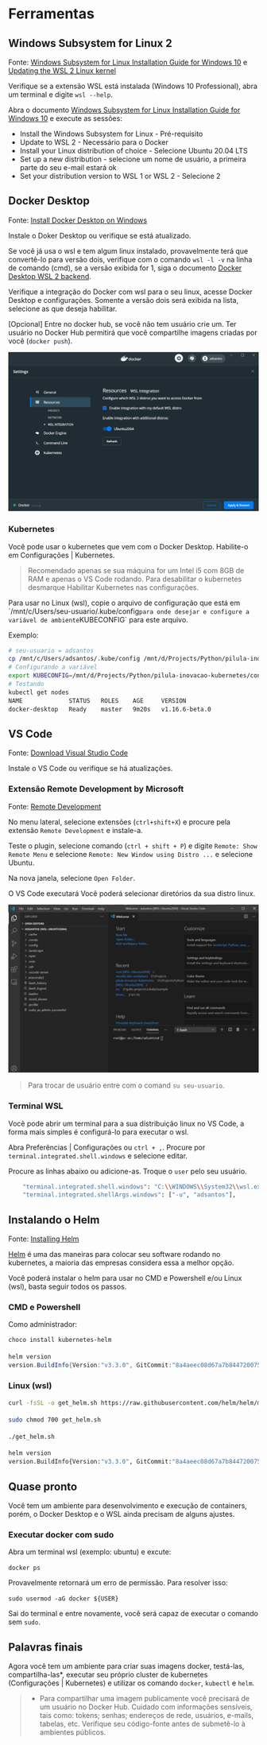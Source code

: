 # Ferramentas

## Windows Subsystem for Linux 2

Fonte: [Windows Subsystem for Linux Installation Guide for Windows 10](https://docs.microsoft.com/en-us/windows/wsl/install-win10#:~:text=Check%20your%20Windows%20version%20by,build%20is%20lower%20than%2018361.) e [Updating the WSL 2 Linux kernel](https://docs.microsoft.com/en-us/windows/wsl/wsl2-kernel)

Verifique se a extensão WSL está instalada (Windows 10 Professional), abra um terminal e digite `wsl --help`.

Abra o documento [Windows Subsystem for Linux Installation Guide for Windows 10](https://docs.microsoft.com/en-us/windows/wsl/install-win10#:~:text=Check%20your%20Windows%20version%20by,build%20is%20lower%20than%2018361.) e execute as sessões:

* Install the Windows Subsystem for Linux - Pré-requisito
* Update to WSL 2 - Necessário para o Docker
* Install your Linux distribution of choice - Selecione Ubuntu 20.04 LTS
* Set up a new distribution - selecione um nome de usuário, a primeira parte do seu e-mail estará ok
* Set your distribution version to WSL 1 or WSL 2 - Selecione 2

## Docker Desktop

Fonte: [Install Docker Desktop on Windows](https://docs.docker.com/docker-for-windows/install/)

Instale o Doker Desktop ou verifique se está atualizado.

Se você já usa o wsl e tem algum linux instalado, provavelmente terá que convertê-lo para versão dois, verifique com o comando `wsl -l -v` na linha de comando (cmd), se a versão exibida for 1, siga o documento [Docker Desktop WSL 2 backend](https://docs.docker.com/docker-for-windows/wsl/).

Verifique a integração do Docker com wsl para o seu linux, acesse Docker Desktop e configurações. Somente a versão dois será exibida na lista, selecione as que deseja habilitar.

[Opcional] Entre no docker hub, se você não tem usuário crie um. Ter usuário no Docker Hub permitirá que você compartilhe imagens criadas por você (`docker push`).

![docker setting wsl](../media/docker-wsl.png)

### Kubernetes

Você pode usar o kubernetes que vem com o Docker Desktop. Habilite-o em Configurações | Kubernetes.

> Recomendado apenas se sua máquina for um Intel i5 com 8GB de RAM e apenas o VS Code rodando. Para desabilitar o kubernetes desmarque Habilitar Kubernetes nas configurações.

Para usar no Linux (wsl), copie o arquivo de configuração que está em ´/mnt/c/Users/seu-usuario/.kube/config` para onde desejar e configure a variável de ambiente `KUBECONFIG` para este arquivo.

Exemplo:

```bash
# seu-usuario = adsantos
cp /mnt/c/Users/adsantos/.kube/config /mnt/d/Projects/Python/pilula-inovacao-kubernetes/
# Configurando a variável
export KUBECONFIG=/mnt/d/Projects/Python/pilula-inovacao-kubernetes/config
# Testando
kubectl get nodes
NAME             STATUS   ROLES    AGE     VERSION
docker-desktop   Ready    master   9m20s   v1.16.6-beta.0
```

## VS Code

Fonte: [Download Visual Studio Code](https://code.visualstudio.com/download)

Instale o VS Code ou verifique se há atualizações.

### Extensão Remote Development by Microsoft

Fonte: [Remote Development](https://marketplace.visualstudio.com/items?itemName=ms-vscode-remote.vscode-remote-extensionpack)

No menu lateral, selecione extensões (`ctrl+shift+X`) e procure pela extensão `Remote Development` e instale-a.

Teste o plugin, selecione comando (`ctrl + shift + P`) e digite `Remote: Show Remote Menu` e selecione `Remote: New Window using Distro ...` e selecione Ubuntu.

Na nova janela, selecione `Open Folder`.

O VS Code executará Você poderá selecionar diretórios da sua distro linux.

![Integração VS Code com WSL](../media/vscode-wsl.png)

> Para trocar de usuário entre com o comand `su seu-usuario`.

### Terminal WSL

Você pode abrir um terminal para a sua distribuição linux no VS Code, a forma mais simples é configurá-lo para executar o wsl.

Abra Preferências | Configurações ou `ctrl + ,`. Procure por `terminal.integrated.shell.windows` e selecione editar.

Procure as linhas abaixo ou adicione-as. Troque o `user` pelo seu usuário.

```bash
    "terminal.integrated.shell.windows": "C:\\WINDOWS\\System32\\wsl.exe",
    "terminal.integrated.shellArgs.windows": ["-u", "adsantos"],
```

## Instalando o Helm

Fonte: [Installing Helm](https://helm.sh/docs/intro/install/)

[Helm](https://helm.sh/) é uma das maneiras para colocar seu software rodando no kubernetes, a maioria das empresas considera essa a melhor opção.

Você poderá instalar o helm para usar no CMD e Powershell e/ou Linux (wsl), basta seguir todos os passos.

### CMD e Powershell

Como administrador: 

```powershell
choco install kubernetes-helm

helm version
version.BuildInfo{Version:"v3.3.0", GitCommit:"8a4aeec08d67a7b84472007529e8097ec3742105", GitTreeState:"dirty", GoVersion:"go1.14.7"}
```

### Linux (wsl)

```bash
curl -fsSL -o get_helm.sh https://raw.githubusercontent.com/helm/helm/master/scripts/get-helm-3

sudo chmod 700 get_helm.sh

./get_helm.sh

helm version
version.BuildInfo{Version:"v3.3.0", GitCommit:"8a4aeec08d67a7b84472007529e8097ec3742105", GitTreeState:"dirty", GoVersion:"go1.14.7"}
```

## Quase pronto

Você tem um ambiente para desenvolvimento e execução de containers, porém, o Docker Desktop e o WSL ainda precisam de alguns ajustes.

### Executar docker com sudo

Abra um terminal wsl (exemplo: ubuntu) e excute:

`docker ps`

Provavelmente retornará um erro de permissão. Para resolver isso:

`sudo usermod -aG docker ${USER}`

Sai do terminal e entre novamente, você será capaz de executar o comando sem `sudo`.

## Palavras finais

Agora você tem um ambiente para criar suas imagens docker, testá-las, compartilha-las*, executar seu próprio cluster de kubernetes (Configurações | Kubernetes) e utilizar os comando `docker`, `kubectl` e `helm`.

> * Para compartilhar uma imagem publicamente você precisará de um usuário no Docker Hub. Cuidado com informações sensíveis, tais como: tokens; senhas; endereços de rede, usuários, e-mails, tabelas, etc. Verifique seu código-fonte antes de submetê-lo à ambientes públicos.
